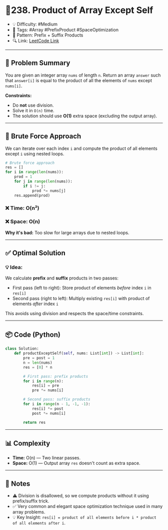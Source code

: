 # 📍238. Product of Array Except Self

* 💡 Difficulty: #Medium
* 🧩 Tags: #Array #PrefixProduct #SpaceOptimization
* 🔄 Pattern: Prefix + Suffix Products
* 🔍 Link: [LeetCode Link](https://leetcode.com/problems/product-of-array-except-self)

---

## 🧠 Problem Summary

You are given an integer array `nums` of length `n`.
Return an array `answer` such that `answer[i]` is equal to the product of all the elements of `nums` except `nums[i]`.

**Constraints:**

* Do **not** use division.
* Solve it in `O(n)` time.
* The solution should use **O(1)** extra space (excluding the output array).

---

## 🚫 Brute Force Approach

We can iterate over each index `i` and compute the product of all elements except `i` using nested loops.

```python
# Brute force approach
res = []
for i in range(len(nums)):
    prod = 1
    for j in range(len(nums)):
        if i != j:
            prod *= nums[j]
    res.append(prod)
```

### ❌ Time: O(n²)

### ❌ Space: O(n)

**Why it's bad:** Too slow for large arrays due to nested loops.

---

## ✅ Optimal Solution

### 💡 Idea:

We calculate **prefix** and **suffix** products in two passes:

* First pass (left to right): Store product of elements *before* index `i` in `res[i]`
* Second pass (right to left): Multiply existing `res[i]` with product of elements *after* index `i`

This avoids using division and respects the space/time constraints.

---

## 📦 Code (Python)

```python
class Solution:
    def productExceptSelf(self, nums: List[int]) -> List[int]:
        pre = post = 1
        n = len(nums)
        res = [0] * n

        # First pass: prefix products
        for i in range(n):
            res[i] = pre
            pre *= nums[i]

        # Second pass: suffix products
        for i in range(n - 1, -1, -1):
            res[i] *= post
            post *= nums[i]

        return res
```

---

## 📊 Complexity

* **Time:** O(n) — Two linear passes.
* **Space:** O(1) — Output array `res` doesn't count as extra space.

---

## 📝 Notes

* ⚠️ Division is disallowed, so we compute products without it using prefix/suffix trick.
* ✅ Very common and elegant space optimization technique used in many array problems.
* 💡 Key Insight: `res[i] = product of all elements before i * product of all elements after i`.
